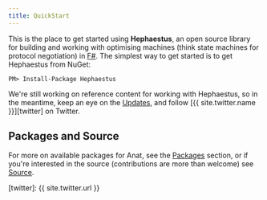 ```yaml
---
title: QuickStart
---
```


This is the place to get started using __Hephaestus__, an open source library for building and working with optimising machines (think state machines for protocol negotiation) in [F#][fsharp]. The simplest way to get started is to get Hephaestus from NuGet:

```shell
PM> Install-Package Hephaestus
```

We're still working on reference content for working with Hephaestus, so in the meantime, keep an eye on the [Updates][updates], and follow [{{ site.twitter.name }}][twitter] on Twitter.

## Packages and Source

For more on available packages for Anat, see the [Packages][packages] section, or if you're interested in the source (contributions are more than welcome) see [Source][source].

<!--- Local --->

[updates]: /hephaestus/updates
[packages]:  /hephaestus/packages
[source]: /hephaestus/source

<!--- External --->

[fsharp]: http://fsharp.org
[twitter]: {{ site.twitter.url }}

